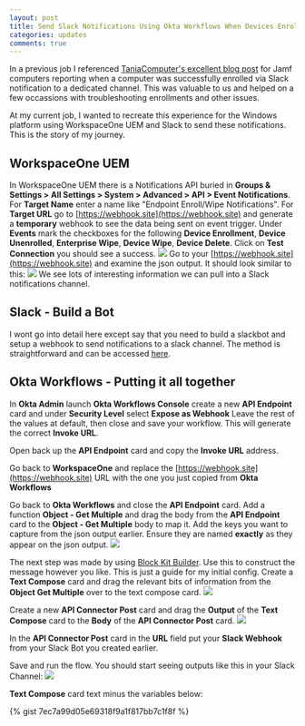 ```yaml
---
layout: post
title: Send Slack Notifications Using Okta Workflows When Devices Enroll / Are Wiped From Workspace One UEM
categories: updates
comments: true
---
```


In a previous job I referenced [TaniaComputer's excellent blog post](https://www.taniacomputer.com/?p=58) for Jamf computers reporting when a computer was successfully enrolled via Slack notification to a dedicated channel. This was valuable to us and helped on a few occassions with troubleshooting enrollments and other issues. 

At my current job, I wanted to recreate this experience for the Windows platform using WorkspaceOne UEM and Slack to send these notifications. This is the story of my journey. 

## WorkspaceOne UEM
In WorkspaceOne UEM there is a Notifications API buried in 
**Groups & Settings > All Settings > System > Advanced > API > Event Notifications**.
For **Target Name** enter a name like "Endpoint Enroll/Wipe Notifications".
For **Target URL** go to [https://webhook.site](https://webhook.site) and generate a **temporary** webhook to see the data being sent on event trigger.
Under **Events** mark the checkboxes for the following **Device Enrollment**, **Device Unenrolled**, **Enterprise Wipe**, **Device Wipe**, **Device Delete**.
Click on **Test Connection** you should see a success.
![](/images/notification-events.png)
Go to your [https://webhook.site](https://webhook.site) and examine the json output. It should look similar to this:
![](/images/sample-json.png)
We see lots of interesting information we can pull into a Slack notifications channel.

## Slack - Build a Bot
I wont go into detail here except say that you need to build a slackbot and setup a webhook to send notifications to a slack channel. The method is straightforward and can be accessed [here](https://slack.com/help/articles/115005265063-Incoming-webhooks-for-Slack).

## Okta Workflows - Putting it all together
In **Okta Admin** launch **Okta Workflows Console** create a new **API Endpoint** card and under **Security Level** select **Expose as Webhook**
Leave the rest of the values at default, then close and save your workflow. This will generate the correct **Invoke URL**. 

Open back up the **API Endpoint** card and copy the **Invoke URL** address.

Go back to **WorkspaceOne** and replace the [https://webhook.site](https://webhook.site) URL with the one you just copied from **Okta Workflows**

Go back to **Okta Workflows** and close the **API Endpoint** card. 
Add a function **Object - Get Multiple** and drag the body from the **API Endpoint** card to the **Object - Get Multiple** body to map it. 
Add the keys you want to capture from the json output earlier. Ensure they are named **exactly** as they appear on the json output. 
![](/images/workflow-step-1.png)

The next step was made by using [Block Kit Builder](https://slack.com/events/getting-started-with-block-kit-for-the-non-developer). Use this to construct the message however you like. This is just a guide for my initial config. 
Create a **Text Compose** card and drag the relevant bits of information from the **Object Get Multiple** over to the text compose card. 
![](/images/workflows-step-2.png)

Create a new **API Connector Post** card and drag the **Output** of the **Text Compose** card to the **Body** of the **API Connector Post** card.
![](/images/workflows-step-3.png)

In the **API Connector Post** card in the **URL** field put your **Slack Webhook** from your Slack Bot you created earlier.

Save and run the flow. You should start seeing outputs like this in your Slack Channel:
![](/images/working-bot-example.png)

**Text Compose** card text minus the variables below:

{% gist 7ec7a99d05e69318f9a1f817bb7c1f8f %}

<script type='text/javascript' src='https://storage.ko-fi.com/cdn/widget/Widget_2.js'></script><script type='text/javascript'>kofiwidget2.init('Support Me on Ko-fi', '#29abe0', 'D1D3EFTES');kofiwidget2.draw();</script> 